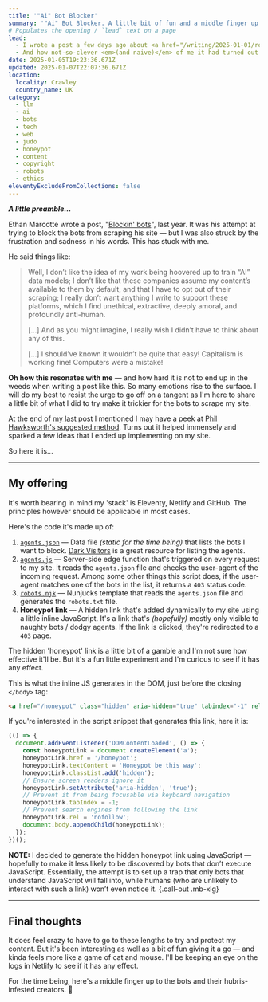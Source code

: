 ```yaml
---
title: '"Ai" Bot Blocker'
summary: '"Ai" Bot Blocker. A little bit of fun and a middle finger up to the bots and their hubris-infested creators.'
# Populates the opening / `lead` text on a page
lead:
  - I wrote a post a few days ago about <a href="/writing/2025-01-01/robots-txt">my robots.txt file</a> &mdash; and how I thought I was being clever by disallowing OpenAI from indexing my personal website.
  - And how not-so-clever <em>(and naive)</em> of me it had turned out to be.
date: 2025-01-05T19:23:36.671Z
updated: 2025-01-07T22:07:36.671Z
location:
  locality: Crawley
  country_name: UK
category:
  - llm
  - ai
  - bots
  - tech
  - web
  - judo
  - honeypot
  - content
  - copyright
  - robots
  - ethics
eleventyExcludeFromCollections: false
---
```


***A little preamble...***

Ethan Marcotte wrote a post, "[Blockin' bots](https://ethanmarcotte.com/wrote/blockin-bots/)", last year. It was his attempt at trying to block the bots from scraping his site &mdash; but I was also struck by the frustration and sadness in his words. This has stuck with me.

He said things like:

> Well, I don’t like the idea of my work being hoovered up to train “AI” data models; I don’t like that these companies assume my content’s available to them by default, and that I have to opt out of their scraping; I really don’t want anything I write to support these platforms, which I find unethical, extractive, deeply amoral, and profoundly anti-human.
>
> [...] And as you might imagine, I really wish I didn’t have to think about any of this.
>
> [...] I should’ve known it wouldn’t be quite that easy! Capitalism is working fine! Computers were a mistake!

**Oh how this resonates with me** &mdash; and how hard it is not to end up in the weeds when writing a post like this. So many emotions rise to the surface. I will do my best to resist the urge to go off on a tangent as I'm here to share a little bit of what I did to try make it trickier for the bots to scrape my site.

At the end of [my last post](/writing/2025-01-01/robots-txt) I mentioned I may have a peek at [Phil Hawksworth's suggested method](https://developers.netlify.com/guides/blocking-ai-bots-and-controlling-crawlers/). Turns out it helped immensely and sparked a few ideas that I ended up implementing on my site.

So here it is...

---

## My offering

It's worth bearing in mind my 'stack' is Eleventy, Netlify and GitHub. The principles however should be applicable in most cases.

Here's the code it's made up of:

1. [`agents.json`](https://github.com/brootaylor/brootaylor-v3/blob/main/src/_data/agents.json) &mdash; Data file *(static for the time being)* that lists the bots I want to block. [Dark Visitors](https://darkvisitors.com/agents.json) is a great resource for listing the agents.
2. [`agents.js`](https://github.com/brootaylor/brootaylor-v3/blob/main/netlify/edge-functions/agents.js) &mdash; Server-side edge function that's triggered on every request to my site. It reads the `agents.json` file and checks the user-agent of the incoming request. Among some other things this script does, if the user-agent matches one of the bots in the list, it returns a `403` status code.
3. [`robots.njk`](https://github.com/brootaylor/brootaylor-v3/blob/main/src/robots.njk) &mdash; Nunjucks template that reads the `agents.json` file and generates the `robots.txt` file.
4. **Honeypot link** &mdash; A hidden link that's added dynamically to my site using a little inline JavaScript. It's a link that's *(hopefully)* mostly only visible to naughty bots / dodgy agents. If the link is clicked, they're redirected to a `403` page.

The hidden 'honeypot' link is a little bit of a gamble and I'm not sure how effective it'll be. But it's a fun little experiment and I'm curious to see if it has any effect.

This is what the inline JS generates in the DOM, just before the closing `</body>` tag:

```html
<a href="/honeypot" class="hidden" aria-hidden="true" tabindex="-1" rel="nofollow">Honeypot be this way</a>
```

If you're interested in the script snippet that generates this link, here it is:

```js
(() => {
  document.addEventListener('DOMContentLoaded', () => {
    const honeypotLink = document.createElement('a');
    honeypotLink.href = '/honeypot';
    honeypotLink.textContent = 'Honeypot be this way';
    honeypotLink.classList.add('hidden');
    // Ensure screen readers ignore it
    honeypotLink.setAttribute('aria-hidden', 'true');
    // Prevent it from being focusable via keyboard navigation
    honeypotLink.tabIndex = -1;
    // Prevent search engines from following the link
    honeypotLink.rel = 'nofollow';
    document.body.appendChild(honeypotLink);
  });
})();
```

**NOTE:** I decided to generate the hidden honeypot link using JavaScript &mdash; hopefully to make it less likely to be discovered by bots that don’t execute JavaScript. Essentially, the attempt is to set up a trap that only bots that understand JavaScript will fall into, while humans (who are unlikely to interact with such a link) won’t even notice it. {.call-out .mb-xlg}

---

## Final thoughts

It does feel crazy to have to go to these lengths to try and protect my content. But it's been interesting as well as a bit of fun giving it a go &mdash; and kinda feels more like a game of cat and mouse. I'll be keeping an eye on the logs in Netlify to see if it has any effect.

For the time being, here's a middle finger up to the bots and their hubris-infested creators. 🖕
